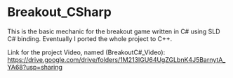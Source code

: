 # Breakout_CSharp

This is the basic mechanic for the breakout game written in C# using SLD C# binding. Eventually I ported the whole project to C++.

Link for the project Video, named (BreakoutC#_Video): https://drive.google.com/drive/folders/1M213IGU64UgZGLbnK4J5BarnytA_YA68?usp=sharing
